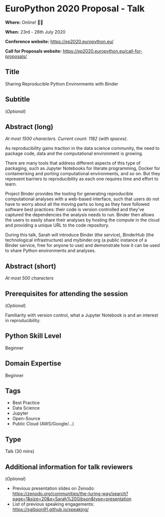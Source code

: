 # EuroPython 2020 Proposal - Talk

**Where:** Online! :woman_technologist:

**When:** 23rd - 26th July 2020

**Conference website:** <https://ep2020.europython.eu/>

**Call for Proposals website:** <https://ep2020.europython.eu/call-for-proposals/>

## Title

Sharing Reproducible Python Environments with Binder

## Subtitle

(_Optional_)

## Abstract (long)

_At most 1500 characters. Current count: 1182 (with spaces)._

As reproducibility gains traction in the data science community, the need to package code, data and the computational environment is growing.

There are many tools that address different aspects of this type of packaging, such as Jupyter Notebooks for literate programming, Docker for containerising and porting computational environments, and so on.
But they represent barriers to reproducibility as each one requires time and effort to learn.

Project Binder provides the tooling for generating reproducible computational analyses with a web-based interface, such that users do not have to worry about all the moving parts so long as they have followed software best practices: their code is version controlled and they've captured the dependencies the analysis needs to run.
Binder then allows the users to easily share their analyses by hosting the compute in the cloud and providing a unique URL to the code repository.

During this talk, Sarah will introduce Binder (the service), BinderHub (the technological infrastructure) and mybinder.org (a public instance of a Binder service, free for anyone to use) and demonstrate how it can be used to share Python environments and analyses.

## Abstract (short)

_At most 500 characters_

## Prerequisites for attending the session

(_Optional_)

Familiarity with version control, what a Jupyter Notebook is and an interest in reproducibility.

## Python Skill Level

Beginner

## Domain Expertise

Beginner

## Tags

- Best Practice
- Data Science
- Jupyter
- Open-Source
- Public Cloud (AWS/Google/...)

## Type

Talk (30 mins)

## Additional information for talk reviewers

(_Optional_)

- Previous presentation slides on Zenodo: <https://zenodo.org/communities/the-turing-way/search?page=1&size=20&q=Sarah%20Gibson&type=presentation>
- List of previous speaking engagements: <https://sgibson91.github.io/speaking/>
